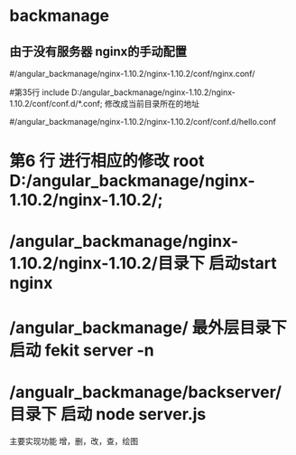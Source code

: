 # backmanage
##  由于没有服务器 nginx的手动配置  ##

#/angular_backmanage/nginx-1.10.2/nginx-1.10.2/conf/nginx.conf/ 

#第35行 include  D:/angular_backmanage/nginx-1.10.2/nginx-1.10.2/conf/conf.d/*.conf;  修改成当前目录所在的地址


#/angular_backmanage/nginx-1.10.2/nginx-1.10.2/conf/conf.d/hello.conf
#  第6 行 进行相应的修改  root  D:/angular_backmanage/nginx-1.10.2/nginx-1.10.2/;



# /angular_backmanage/nginx-1.10.2/nginx-1.10.2/目录下    启动start nginx   
# /angular_backmanage/ 最外层目录下        启动 fekit server -n
# /angualr_backmanage/backserver/ 目录下   启动 node server.js


主要实现功能  增，删，改，查，绘图
